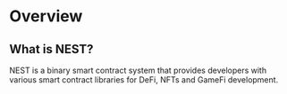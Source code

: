 # Overview
## What is NEST?

NEST is a binary smart contract system that provides developers with various smart contract libraries for DeFi, NFTs and GameFi development.
